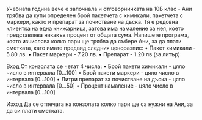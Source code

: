 Учебната година вече е започнала и отговорничката на 10Б клас - Ани трябва да купи определен брой пакетчета с химикали, пакетчета с маркери, както и препарат за почистване на дъска. Тя е редовна клиентка на една книжарница, затова има намаление за нея, което представлява някакъв процент от общата сума. Напишете програма, която изчислява колко пари ще трябва да събере Ани, за да плати сметката, като имате предвид следния ценоразпис: 
•	Пакет химикали - 5.80 лв. 
•	Пакет маркери - 7.20 лв. 
•	Препарат - 1.20 лв (за литър)

Вход
От конзолата се четат 4 числа:
•	Брой пакети химикали - цяло число в интервала [0...100]
•	Брой пакети маркери - цяло число в интервала [0...100]
•	Литри препарат за почистване на дъска - цяло число в интервала [0…50]
•	Процент намаление - цяло число в интервала [0...100]

Изход
Да се отпечата на конзолата колко пари ще са нужни на Ани, за да си плати сметката.
